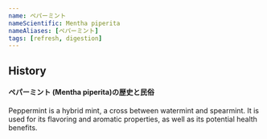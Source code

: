```yaml
---
name: ペパーミント
nameScientific: Mentha piperita
nameAliases: [ペパーミント]
tags: [refresh, digestion]
---
```


## History
#### ペパーミント (Mentha piperita)の歴史と民俗

Peppermint is a hybrid mint, a cross between watermint and spearmint. It is used for its flavoring and aromatic properties, as well as its potential health benefits.